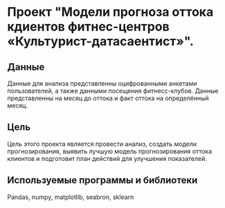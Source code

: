 # Проект "Модели прогноза оттока кдиентов фитнес-центров «Культурист-датасаентист»".

## Данные

Данные для анализа представленны оцифрованными анкетами пользователей, а также данными посещения фитнесс-клубов. Данные представленны на месяц до оттока и факт оттока на определённый месяц.
 

## Цель

Цель этого проекта является провести анализ, создать модели прогнозирования, выявить лучшую модель прогнозирования оттока клиентов и подготовит план действий для улучшения показателей.

## Используемые программы и библиотеки

Pandas, numpy, matplotlib, seabron, sklearn
